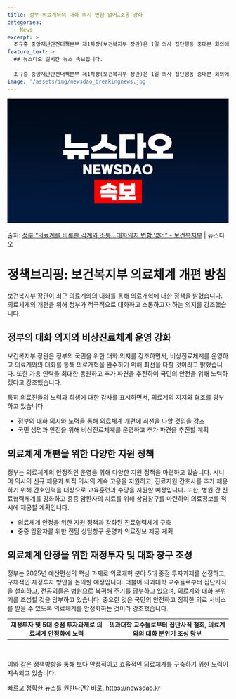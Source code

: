 ```yaml
---
title: 정부 의료계와의 대화 의지 변함 없어…소통 강화
categories:
  - News
excerpt: >
  조규홍 중앙재난안전대책본부 제1차장(보건복지부 장관)은 1일 의사 집단행동 중대본 회의에서 정부의 대화의지에…
feature_text: >
  ## 뉴스다오 실시간 뉴스 속보입니다.

  조규홍 중앙재난안전대책본부 제1차장(보건복지부 장관)은 1일 의사 집단행동 중대본 회의에서 정부의 대화의지에…
image: '/assets/img/newsdao_breakingnews.jpg'
---
```


![뉴스다오 속보](/assets/img/newsdao_breakingnews.jpg)

<p>출처: <a href="https://newsdao.kr/3472" rel="dofollow">정부 “의료계를 비롯한 각계와 소통…대화의지 변함 없어” - 보건복지부</a> | 뉴스다오</p>

<h1>정책브리핑: 보건복지부 의료체계 개편 방침</h1>

보건복지부 장관이 최근 의료계와의 대화를 통해 의료개혁에 대한 정책을 밝혔습니다. 의료체계의 개편을 위해 정부가 적극적으로 대화하고 소통하고자 하는 의지를 강조했습니다.

<p data-ke-size="size16"></p>

<h2 data-ke-size="size26">정부의 대화 의지와 비상진료체계 운영 강화</h2>

보건복지부 장관은 정부의 국민을 위한 대화 의지를 강조하면서, 비상진료체계를 운영하고 의료계와의 대화를 통해 의료개혁을 완수하기 위해 최선을 다할 것이라고 밝혔습니다. 또한 가용 인력을 최대한 동원하고 추가 파견을 추진하여 국민의 안전을 위해 노력하겠다고 강조했습니다.

특히 의료진들의 노력과 희생에 대한 감사를 표시하면서, 의료계의 지지와 협조를 당부하고 있습니다.

<ul>
  <li>정부의 대화 의지와 노력을 통해 의료체계 개편에 최선을 다할 것임을 강조</li>
  <li>국민 생명과 안전을 위해 비상진료체계를 운영하고 추가 파견을 추진할 계획</li>
</ul>

<p data-ke-size="size16"></p>

<h2 data-ke-size="size26">의료체계 개편을 위한 다양한 지원 정책</h2>

정부는 의료체계의 안정적인 운영을 위해 다양한 지원 정책을 마련하고 있습니다. 시니어 의사의 신규 채용과 퇴직 의사의 계속 고용을 지원하고, 진료지원 간호사를 추가 채용하기 위해 간호인력을 대상으로 교육훈련과 수당을 지원할 예정입니다. 또한, 병원 간 진료협력체계를 강화하고 중증 암환자의 치료를 위해 상담창구를 마련하여 의료정보를 적시에 제공할 계획입니다.

<ul>
  <li>의료체계 안정을 위한 지원 정책과 강화된 진료협력체계 구축</li>
  <li>중증 암환자를 위한 전담 상담창구 운영과 의료정보 제공 계획</li>
</ul>

<p data-ke-size="size16"></p>

<h2 data-ke-size="size26">의료체계 안정을 위한 재정투자 및 대화 창구 조성</h2>

정부는 2025년 예산편성의 핵심 과제로 의료개혁 분야 5대 중점 투자과제를 선정하고, 구체적인 재정투자 방안을 논의할 예정입니다. 더불어 의과대학 교수들로부터 집단사직을 철회하고, 전공의들은 병원으로 복귀해 주기를 당부하고 있으며, 의료계와 대화 분위기를 조성할 것을 당부하고 있습니다. 중요한 것은 국민의 안전하고 정확한 의료 서비스를 받을 수 있도록 의료체계를 안정화하는 것이라 강조했습니다.

<table>
  <tr>
    <td style="text-align: center; height: 17px;"><b>재정투자 및 5대 중점 투자과제로 의료체계 안정화에 노력</b></td>
    <td style="text-align: center; height: 17px;"><b>의과대학 교수들로부터 집단사직 철회, 의료계와의 대화 분위기 조성 당부</b></td>
  </tr>
</table>

<p data-ke-size="size16">&nbsp;</p>

이와 같은 정책방향을 통해 보다 안정적이고 효율적인 의료체계를 구축하기 위한 노력이 지속되고 있습니다. 

빠르고 정확한 뉴스를 원한다면? 바로, <a href="https://newsdao.kr" rel="dofollow">https://newsdao.kr</a>


